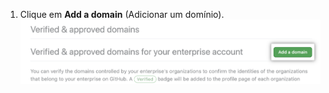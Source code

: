 1. Clique em **Add a domain** (Adicionar um domínio). ![Botão Add a domain (Adicionar um domínio)](/assets/images/help/enterprises/add-a-domain-button.png)
